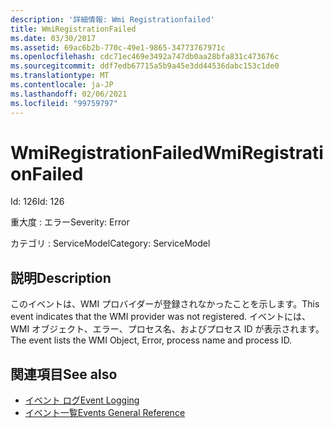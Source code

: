 ```yaml
---
description: '詳細情報: Wmi Registrationfailed'
title: WmiRegistrationFailed
ms.date: 03/30/2017
ms.assetid: 69ac6b2b-770c-49e1-9865-34773767971c
ms.openlocfilehash: cdc71ec469e3492a747db0aa28bfa831c473676c
ms.sourcegitcommit: ddf7edb67715a5b9a45e3dd44536dabc153c1de0
ms.translationtype: MT
ms.contentlocale: ja-JP
ms.lasthandoff: 02/06/2021
ms.locfileid: "99759797"
---
```

# <a name="wmiregistrationfailed"></a><span data-ttu-id="fcd49-103">WmiRegistrationFailed</span><span class="sxs-lookup"><span data-stu-id="fcd49-103">WmiRegistrationFailed</span></span>

<span data-ttu-id="fcd49-104">Id: 126</span><span class="sxs-lookup"><span data-stu-id="fcd49-104">Id: 126</span></span>  
  
 <span data-ttu-id="fcd49-105">重大度 : エラー</span><span class="sxs-lookup"><span data-stu-id="fcd49-105">Severity: Error</span></span>  
  
 <span data-ttu-id="fcd49-106">カテゴリ : ServiceModel</span><span class="sxs-lookup"><span data-stu-id="fcd49-106">Category: ServiceModel</span></span>  
  
## <a name="description"></a><span data-ttu-id="fcd49-107">説明</span><span class="sxs-lookup"><span data-stu-id="fcd49-107">Description</span></span>  

 <span data-ttu-id="fcd49-108">このイベントは、WMI プロバイダーが登録されなかったことを示します。</span><span class="sxs-lookup"><span data-stu-id="fcd49-108">This event indicates that the WMI provider was not registered.</span></span> <span data-ttu-id="fcd49-109">イベントには、WMI オブジェクト、エラー、プロセス名、およびプロセス ID が表示されます。</span><span class="sxs-lookup"><span data-stu-id="fcd49-109">The event lists the WMI Object, Error, process name and process ID.</span></span>  
  
## <a name="see-also"></a><span data-ttu-id="fcd49-110">関連項目</span><span class="sxs-lookup"><span data-stu-id="fcd49-110">See also</span></span>

- [<span data-ttu-id="fcd49-111">イベント ログ</span><span class="sxs-lookup"><span data-stu-id="fcd49-111">Event Logging</span></span>](index.md)
- [<span data-ttu-id="fcd49-112">イベント一覧</span><span class="sxs-lookup"><span data-stu-id="fcd49-112">Events General Reference</span></span>](events-general-reference.md)
